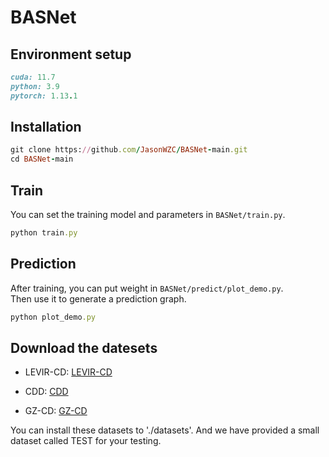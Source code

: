 # BASNet

## Environment setup
```ruby
cuda: 11.7  
python: 3.9  
pytorch: 1.13.1  
```
## Installation
```ruby
git clone https://github.com/JasonWZC/BASNet-main.git 
cd BASNet-main 
```
## Train
You can set the training model and parameters in `BASNet/train.py`.
```ruby
python train.py
```
## Prediction  
After training, you can put weight in `BASNet/predict/plot_demo.py`.  
Then use it to generate a prediction graph.
```ruby
python plot_demo.py
```
## Download the datesets
* LEVIR-CD:
  [LEVIR-CD](https://justchenhao.github.io/LEVIR/)

* CDD:
  [CDD](https://drive.google.com/file/d/1GX656JqqOyBi_Ef0w65kDGVto-nHrNs9)

* GZ-CD:
  [GZ-CD](https://github.com/daifeng2016/Change-Detection-Dataset-for-High-Resolution-Satellite-Imagery)

You can install these datasets to './datasets'. And we have provided a small dataset called TEST for your testing.

  
